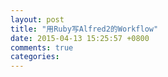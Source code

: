 ```yaml
---
layout: post
title: "用Ruby写Alfred2的Workflow"
date: 2015-04-13 15:25:57 +0800
comments: true
categories: 
---
```

